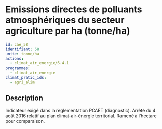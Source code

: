 # Emissions directes de polluants atmosphériques du secteur agriculture par ha (tonne/ha)
```yaml
id: cae_58
identifiant: 58
unite: tonne/ha
actions:
  - climat_air_energie/6.4.1
programmes:
  - climat_air_energie
climat_pratic_ids:
  - agri_alim
```
## Description
Indicateur exigé dans la règlementation PCAET (diagnostic). Arrêté du 4 août 2016 relatif au plan climat-air-énergie territorial. Ramené à l’hectare pour comparaison.




